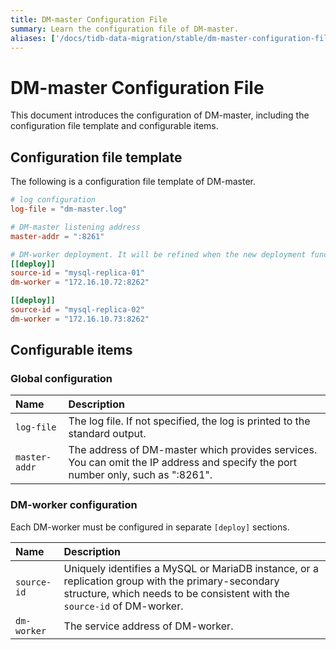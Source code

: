 ```yaml
---
title: DM-master Configuration File
summary: Learn the configuration file of DM-master.
aliases: ['/docs/tidb-data-migration/stable/dm-master-configuration-file/','/docs/tidb-data-migration/v1.0/dm-master-configuration-file/','/docs/dev/reference/tools/data-migration/configure/dm-master-configuration-file/','/docs/v3.1/reference/tools/data-migration/configure/dm-master-configuration-file/','/docs/v3.0/reference/tools/data-migration/configure/dm-master-configuration-file/','/docs/v2.1/reference/tools/data-migration/configure/dm-master-configuration-file/']
---
```


# DM-master Configuration File

This document introduces the configuration of DM-master, including the configuration file template and configurable items.

## Configuration file template

The following is a configuration file template of DM-master.

```toml
# log configuration
log-file = "dm-master.log"

# DM-master listening address
master-addr = ":8261"

# DM-worker deployment. It will be refined when the new deployment function is available.
[[deploy]]
source-id = "mysql-replica-01"
dm-worker = "172.16.10.72:8262"

[[deploy]]
source-id = "mysql-replica-02"
dm-worker = "172.16.10.73:8262"
```

## Configurable items

### Global configuration

| Name        | Description                                    |
| :------------ | :--------------------------------------- |
| `log-file` | The log file. If not specified, the log is printed to the standard output. |
| `master-addr` | The address of DM-master which provides services. You can omit the IP address and specify the port number only, such as ":8261". |

### DM-worker configuration

Each DM-worker must be configured in separate `[deploy]` sections.

| Name        | Description                                    |
| :------------ | :--------------------------------------- |
| `source-id` | Uniquely identifies a MySQL or MariaDB instance, or a replication group with the primary-secondary structure, which needs to be consistent with the `source-id` of DM-worker. |
| `dm-worker` | The service address of DM-worker. |
